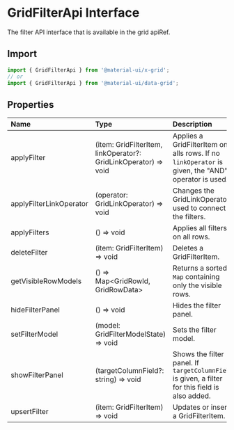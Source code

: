 # GridFilterApi Interface

<p class="description">The filter API interface that is available in the grid apiRef.</p>

## Import

```js
import { GridFilterApi } from '@material-ui/x-grid';
// or
import { GridFilterApi } from '@material-ui/data-grid';
```

## Properties

| Name                                                   | Type                                                                                              | Description                                                                                       |
| :----------------------------------------------------- | :------------------------------------------------------------------------------------------------ | :------------------------------------------------------------------------------------------------ |
| <span class="prop-name">applyFilter</span>             | <span class="prop-type">(item: GridFilterItem, linkOperator?: GridLinkOperator) =&gt; void</span> | Applies a GridFilterItem on alls rows. If no `linkOperator` is given, the "AND" operator is used. |
| <span class="prop-name">applyFilterLinkOperator</span> | <span class="prop-type">(operator: GridLinkOperator) =&gt; void</span>                            | Changes the GridLinkOperator used to connect the filters.                                         |
| <span class="prop-name">applyFilters</span>            | <span class="prop-type">() =&gt; void</span>                                                      | Applies all filters on all rows.                                                                  |
| <span class="prop-name">deleteFilter</span>            | <span class="prop-type">(item: GridFilterItem) =&gt; void</span>                                  | Deletes a GridFilterItem.                                                                         |
| <span class="prop-name">getVisibleRowModels</span>     | <span class="prop-type">() =&gt; Map&lt;GridRowId, GridRowData&gt;</span>                         | Returns a sorted `Map` containing only the visible rows.                                          |
| <span class="prop-name">hideFilterPanel</span>         | <span class="prop-type">() =&gt; void</span>                                                      | Hides the filter panel.                                                                           |
| <span class="prop-name">setFilterModel</span>          | <span class="prop-type">(model: GridFilterModelState) =&gt; void</span>                           | Sets the filter model.                                                                            |
| <span class="prop-name">showFilterPanel</span>         | <span class="prop-type">(targetColumnField?: string) =&gt; void</span>                            | Shows the filter panel. If `targetColumnField` is given, a filter for this field is also added.   |
| <span class="prop-name">upsertFilter</span>            | <span class="prop-type">(item: GridFilterItem) =&gt; void</span>                                  | Updates or inserts a GridFilterItem.                                                              |
